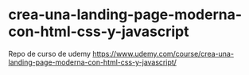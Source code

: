 # crea-una-landing-page-moderna-con-html-css-y-javascript
Repo de curso de udemy https://www.udemy.com/course/crea-una-landing-page-moderna-con-html-css-y-javascript/
